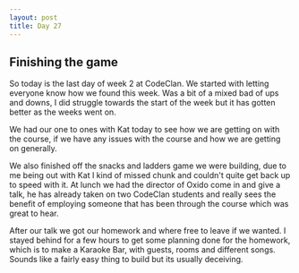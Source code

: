 ```yaml
---
layout: post
title: Day 27
---
```



## Finishing the game

So today is the last day of week 2 at CodeClan. We started with letting everyone know how we found this week. Was a bit of a mixed bad of ups and downs, I did struggle towards the start of the week but it has gotten better as the weeks went on.

We had our one to ones with Kat today to see how we are getting on with the course, if we have any issues with the course and how we are getting on generally.

We also finished off the snacks and ladders game we were building, due to me being out with Kat I kind of missed chunk and couldn't quite get back up to speed with it. At lunch we had the director of Oxido come in and give a talk, he has already taken on two CodeClan students and really sees the benefit of employing someone that has been through the course which was great to hear.

After our talk we got our homework and where free to leave if we wanted. I stayed behind for a few hours to get some planning done for the homework, which is to make a Karaoke Bar, with guests, rooms and different songs. Sounds like a fairly easy thing to build but its usually deceiving. 
